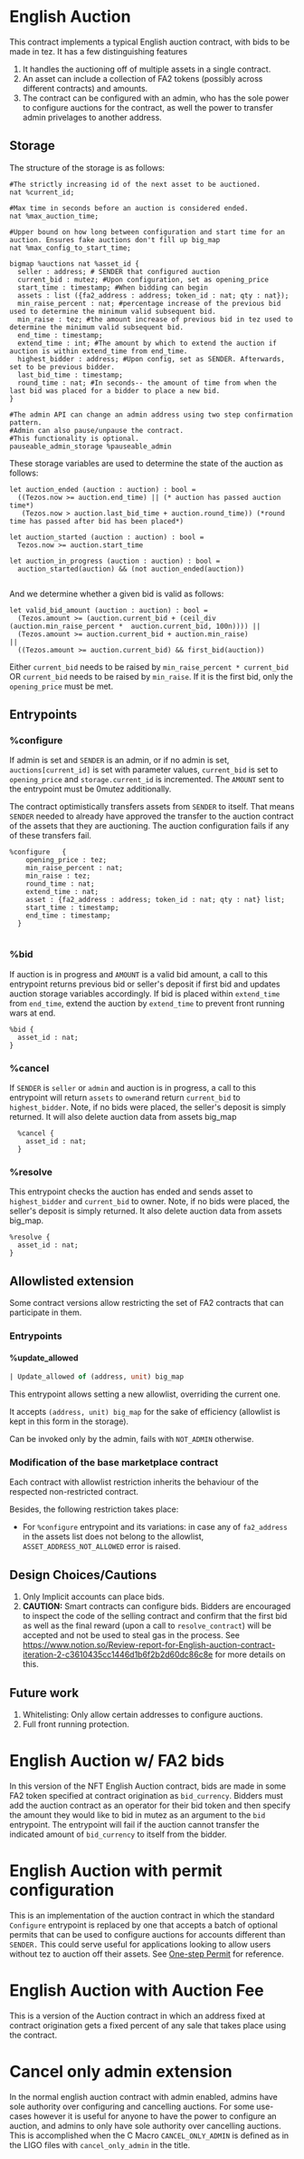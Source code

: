 # English Auction 

This contract implements a typical English auction contract, with bids to be made in tez. It has a few distinguishing features

1. It handles the auctioning off of multiple assets in a single contract.
2. An asset can include a collection of FA2 tokens (possibly across different contracts) and amounts.
3. The contract can be configured with an admin, who has the sole power to configure auctions for the contract, as well the power to transfer admin privelages to another address. 

## Storage
The structure of the storage is as follows: 

```sh=
#The strictly increasing id of the next asset to be auctioned.
nat %current_id;  

#Max time in seconds before an auction is considered ended. 
nat %max_auction_time; 

#Upper bound on how long between configuration and start time for an auction. Ensures fake auctions don't fill up big_map
nat %max_config_to_start_time;

bigmap %auctions nat %asset_id {
  seller : address; # SENDER that configured auction
  current_bid : mutez; #Upon configuration, set as opening_price
  start_time : timestamp; #When bidding can begin
  assets : list ({fa2_address : address; token_id : nat; qty : nat});
  min_raise_percent : nat; #percentage increase of the previous bid used to determine the minimum valid subsequent bid. 
  min_raise : tez; #the amount increase of previous bid in tez used to determine the minimum valid subsequent bid.
  end_time : timestamp; 
  extend_time : int; #The amount by which to extend the auction if auction is within extend_time from end_time.
  highest_bidder : address; #Upon config, set as SENDER. Afterwards, set to be previous bidder. 
  last_bid_time : timestamp;
  round_time : nat; #In seconds-- the amount of time from when the last bid was placed for a bidder to place a new bid. 
}

#The admin API can change an admin address using two step confirmation pattern.
#Admin can also pause/unpause the contract. 
#This functionality is optional. 
pauseable_admin_storage %pauseable_admin 

```
These storage variables are used to determine the state of the auction as follows: 

```ocaml=
let auction_ended (auction : auction) : bool =
  ((Tezos.now >= auction.end_time) || (* auction has passed auction time*)
   (Tezos.now > auction.last_bid_time + auction.round_time)) (*round time has passed after bid has been placed*)

let auction_started (auction : auction) : bool =
  Tezos.now >= auction.start_time

let auction_in_progress (auction : auction) : bool =
  auction_started(auction) && (not auction_ended(auction))
  
```

And we determine whether a given bid is valid as follows: 

```ocaml=
let valid_bid_amount (auction : auction) : bool =
  (Tezos.amount >= (auction.current_bid + (ceil_div (auction.min_raise_percent *  auction.current_bid, 100n)))) ||
  (Tezos.amount >= auction.current_bid + auction.min_raise)                                            ||
  ((Tezos.amount >= auction.current_bid) && first_bid(auction))

```
Either `current_bid`  needs to be raised by `min_raise_percent * current_bid` OR `current_bid`  needs to be raised by `min_raise`. If it is the first bid, only the `opening_price` must be met. 

## Entrypoints

### %configure

If admin is set and `SENDER` is an admin, or if no admin is set, `auctions[current_id]` is set with parameter values, `current_bid` is set to `opening_price` and `storage.current_id` is incremented. The `AMOUNT` sent to the entrypoint must be 0mutez additionally.  

The contract optimistically transfers assets from `SENDER` to itself. That means `SENDER` needed to already have approved the transfer to the auction contract of the assets that they are auctioning. The auction configuration fails if any of these transfers fail. 

```bash= 
%configure   {
    opening_price : tez;
    min_raise_percent : nat;
    min_raise : tez;
    round_time : nat;
    extend_time : nat;
    asset : {fa2_address : address; token_id : nat; qty : nat} list;
    start_time : timestamp;
    end_time : timestamp;
  }
   
```


### %bid 
If auction is in progress and `AMOUNT` is a valid bid amount, a call to this entrypoint returns previous bid or seller's deposit if first bid and updates auction storage variables accordingly. If bid is placed within `extend_time` from `end_time`, extend the auction by `extend_time` to prevent front running wars at end.

```sh=
%bid {
  asset_id : nat;
} 
```

### %cancel
If `SENDER` is `seller` or `admin` and auction is in progress, a call to this entrypoint will return `assets` to `owner`and return `current_bid` to `highest_bidder`. Note, if no bids were placed, the seller's deposit is simply returned. It will also delete auction data from assets big_map

```sh=
  %cancel {
    asset_id : nat;
  }
```

### %resolve 
This entrypoint checks the auction has ended and sends asset to `highest_bidder` and `current_bid` to owner. Note, if no bids were placed, the seller's deposit is simply returned. It also delete auction data from assets big_map.

```sh=
%resolve {
  asset_id : nat;
}

```

## Allowlisted extension

Some contract versions allow restricting the set of FA2 contracts that can participate in them.

### Entrypoints

#### %update_allowed

```ocaml
| Update_allowed of (address, unit) big_map
```

This entrypoint allows setting a new allowlist, overriding the current one.

It accepts `(address, unit) big_map` for the sake of efficiency (allowlist is kept in this form in the storage).

Can be invoked only by the admin, fails with `NOT_ADMIN` otherwise.

### Modification of the base marketplace contract

Each contract with allowlist restriction inherits the behaviour of the respected non-restricted contract.

Besides, the following restriction takes place:
* For `%configure` entrypoint and its variations: in case any of `fa2_address` in the assets list does not belong to the allowlist, `ASSET_ADDRESS_NOT_ALLOWED` error is raised.

## Design Choices/Cautions

1. Only Implicit accounts can place bids.
2. **CAUTION:**   Smart contracts can configure bids. Bidders are encouraged to inspect the code of the selling contract and confirm that the first bid as well as the final reward (upon a call to `resolve_contract`) will be accepted and not be used to steal gas in the process. See https://www.notion.so/Review-report-for-English-auction-contract-iteration-2-c3610435cc1446d1b6f2b2d60dc86c8e for more details on this.


## Future work

1. Whitelisting: Only allow certain addresses to configure auctions.
2. Full front running protection. 

# English Auction w/ FA2 bids

In this version of the NFT English Auction contract, bids are made in some FA2 token specified at contract origination as `bid_currency`. Bidders must add the auction contract as an operator for their bid token and then specify the amount they would like to bid in mutez as an argument to the `bid` entrypoint. The entrypoint will fail if the auction cannot transfer the indicated amount of `bid_currency` to itself from the bidder. 

# English Auction with permit configuration

This is an implementation of the auction contract in which the standard `Configure` entrypoint is replaced by one that accepts a batch of optional permits that can be used to configure auctions for accounts different than `SENDER.` This could serve useful for applications looking to allow users without tez to auction off their assets. See [One-step Permit](https://gitlab.com/tzip/tzip/-/merge_requests/151) for reference. 

# English Auction with Auction Fee

This is a version of the Auction contract in which an address fixed at contract origination gets a fixed percent of any sale that takes place using the contract. 

# Cancel only admin extension

In the normal english auction contract with admin enabled, admins have sole authority over configuring and cancelling auctions. For some use-cases however it is useful for anyone to have the power to configure an auction, and admins to only have sole authority over cancelling auctions. This is accomplished when the C Macro `CANCEL_ONLY_ADMIN` is defined as in the LIGO files with `cancel_only_admin` in the title. 
